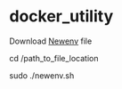 # docker_utility
Download [Newenv](https://github.com/123Lookatme/docker_utility/raw/master/newenv.sh) file

cd /path_to_file_location

sudo ./newenv.sh
